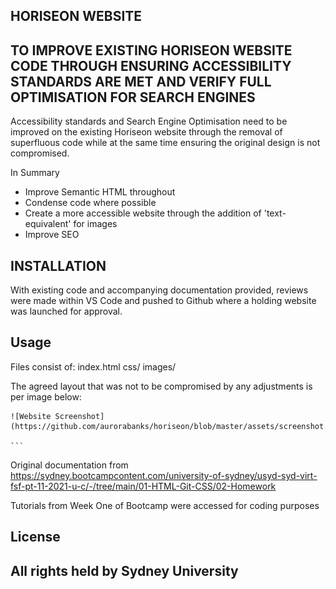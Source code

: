 ## HORISEON WEBSITE

## TO IMPROVE EXISTING HORISEON WEBSITE CODE THROUGH ENSURING ACCESSIBILITY STANDARDS ARE MET AND VERIFY FULL OPTIMISATION FOR SEARCH ENGINES

Accessibility standards and Search Engine Optimisation need to be improved on the existing Horiseon website through the removal of superfluous code while at the same time ensuring the original design is not compromised.  

In Summary
- Improve Semantic HTML throughout
- Condense code where possible
- Create a more accessible website through the addition of 'text-equivalent' for images
- Improve SEO

## INSTALLATION

With existing code and accompanying documentation provided, reviews were made within VS Code and pushed to Github where a holding website was launched for approval.

## Usage
Files consist of:
index.html
css/
images/

The agreed layout that was not to be compromised by any adjustments is per image below:

    ![Website Screenshot](https://github.com/aurorabanks/horiseon/blob/master/assets/screenshot.png)

    ```
    
Original documentation from https://sydney.bootcampcontent.com/university-of-sydney/usyd-syd-virt-fsf-pt-11-2021-u-c/-/tree/main/01-HTML-Git-CSS/02-Homework

Tutorials from Week One of Bootcamp were accessed for coding purposes

## License
All rights held by Sydney University
---
